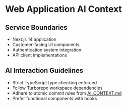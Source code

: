# Web Application AI Context

## Service Boundaries

- Next.js 14 application
- Customer-facing UI components
- Authentication system integration
- API client implementations

## AI Interaction Guidelines

- Strict TypeScript type checking enforced
- Follow Turborepo workspace dependencies
- Adhere to atomic commit rules from [AI_CONTEXT.md](../../AI_CONTEXT.md)
- Prefer functional components with hooks
